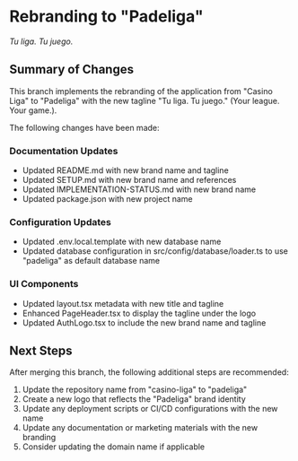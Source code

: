 # Rebranding to "Padeliga"

*Tu liga. Tu juego.*

## Summary of Changes

This branch implements the rebranding of the application from "Casino Liga" to "Padeliga" with the new tagline "Tu liga. Tu juego." (Your league. Your game.).

The following changes have been made:

### Documentation Updates
- Updated README.md with new brand name and tagline
- Updated SETUP.md with new brand name and references
- Updated IMPLEMENTATION-STATUS.md with new brand name
- Updated package.json with new project name

### Configuration Updates
- Updated .env.local.template with new database name
- Updated database configuration in src/config/database/loader.ts to use "padeliga" as default database name

### UI Components
- Updated layout.tsx metadata with new title and tagline
- Enhanced PageHeader.tsx to display the tagline under the logo
- Updated AuthLogo.tsx to include the new brand name and tagline

## Next Steps

After merging this branch, the following additional steps are recommended:

1. Update the repository name from "casino-liga" to "padeliga"
2. Create a new logo that reflects the "Padeliga" brand identity
3. Update any deployment scripts or CI/CD configurations with the new name
4. Update any documentation or marketing materials with the new branding
5. Consider updating the domain name if applicable
